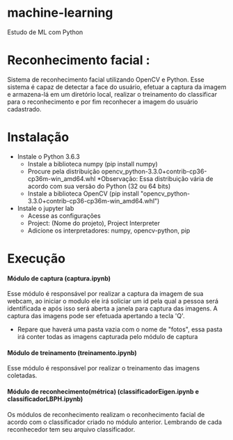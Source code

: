 # machine-learning
Estudo de ML com Python

# Reconhecimento facial :
Sistema de reconhecimento facial utilizando OpenCV e Python. Esse sistema é capaz de detectar a face do usuário, efetuar a captura da imagem e armazena-lá em um diretório local, realizar o treinamento do classificar para o reconhecimento e por fim reconhecer a imagem do usuário cadastrado.

# Instalação

- Instale o Python 3.6.3
    - Instale a biblioteca numpy (pip install numpy)
    - Procure pela distribuição opencv_python-3.3.0+contrib-cp36-cp36m-win_amd64.whl *Observação: Essa distribuição vária de acordo com sua versão do Python (32 ou 64 bits)
    - Instale a biblioteca OpenCV (pip install "opencv_python-3.3.0+contrib-cp36-cp36m-win_amd64.whl")
- Instale o jupyter lab
    - Acesse as configurações
    - Project: (Nome do projeto), Project Interpreter
    - Adicione os interpretadores: numpy, opencv-python, pip

# Execução 

#### Módulo de captura (captura.ipynb)

Esse módulo é responsável por realizar a captura da imagem de sua webcam, ao iniciar o modulo ele irá soliciar um id pela qual a pessoa será identificada e após isso será aberta a janela para captura das imagens. A captura das imagens pode ser efetuada apertando a tecla 'Q'.

- Repare que haverá uma pasta vazia com o nome de "fotos", essa pasta irá conter todas as imagens capturada pelo módulo de captura

#### Módulo de treinamento (treinamento.ipynb)

Esse módulo é responsável por realizar o treinamento das imagens coletadas.

#### Módulo de reconhecimento(métrica) (classificadorEigen.ipynb e classificadorLBPH.ipynb)

Os módulos de reconhecimento realizam o reconhecimento facial de acordo com o classificador criado no módulo anterior. Lembrando de cada reconhecedor tem seu arquivo classificador.
